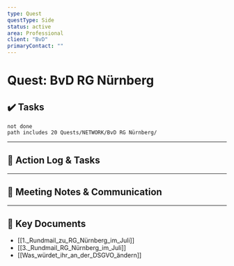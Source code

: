 ```yaml
---
type: Quest
questType: Side
status: active
area: Professional
client: "BvD"
primaryContact: ""
---
```


# Quest: BvD RG Nürnberg

## ✔️ Tasks

```tasks
not done
path includes 20 Quests/NETWORK/BvD RG Nürnberg/
```

---

## 📝 Action Log & Tasks


---
## 💬 Meeting Notes & Communication


---
## 📎 Key Documents
- [[1._Rundmail_zu_RG_Nürnberg_im_Juli]]
- [[3._Rundmail_RG_Nürnberg_im_Juli]]
- [[Was_würdet_ihr_an_der_DSGVO_ändern]]
